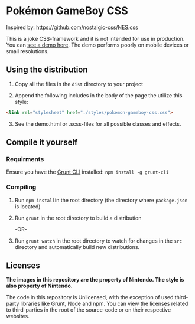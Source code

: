 # Pokémon GameBoy CSS

Inspired by: https://github.com/nostalgic-css/NES.css

This is a joke CSS-framework and it is not intended for use in production. You can [see a demo here](https://luttje.github.io/css-pokemon-gameboy/). The demo performs poorly on mobile devices or small resolutions.


## Using the distribution

1. Copy all the files in the `dist` directory to your project

2. Append the following includes in the body of the page the utilize this style:

```html
<link rel="stylesheet" href="./styles/pokemon-gameboy-css.css">
```

3. See the demo.html or .scss-files for all possible classes and effects.


## Compile it yourself

### Requirments

Ensure you have the [Grunt CLI](https://gruntjs.com/getting-started) installed:
`npm install -g grunt-cli`

### Compiling

1. Run `npm install`in the root directory (the directory where `package.json` is located)

2. Run `grunt` in the root directory to build a distribution

   -OR-

3. Run `grunt watch` in the root directory to watch for changes in the `src` directory and automatically build new distributions.


## Licenses

**The images in this repository are the property of Nintendo. The style is also property of Nintendo.**

The code in this repository is Unlicensed, with the exception of used third-party libraries like Grunt, Node and npm. You can view the licenses related to third-parties in the root of the source-code or on their respective websites.
